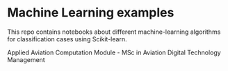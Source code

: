 # Machine Learning examples

This repo contains notebooks about different machine-learning algorithms for classification cases using Scikit-learn.

Applied Aviation Computation Module - MSc in Aviation Digital Technology Management
